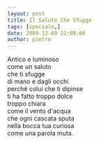 ```yaml
---
layout: post
title: Il Saluto Che Sfugge
tags: [speciale,]
date: 2009-12-09 22:08:00
author: pietro
---
```

Antico e luminoso<br/>come un saluto<br/>che ti sfugge<br/>di mano e dagli occhi<br/>perché colui che ti dipinse<br/>ti ha fatto troppo dolce<br/>troppo chiara<br/>come il vento d'acqua<br/>che ogni cascata sputa<br/>nella bocca tua curiosa<br/>come una parola muta.
